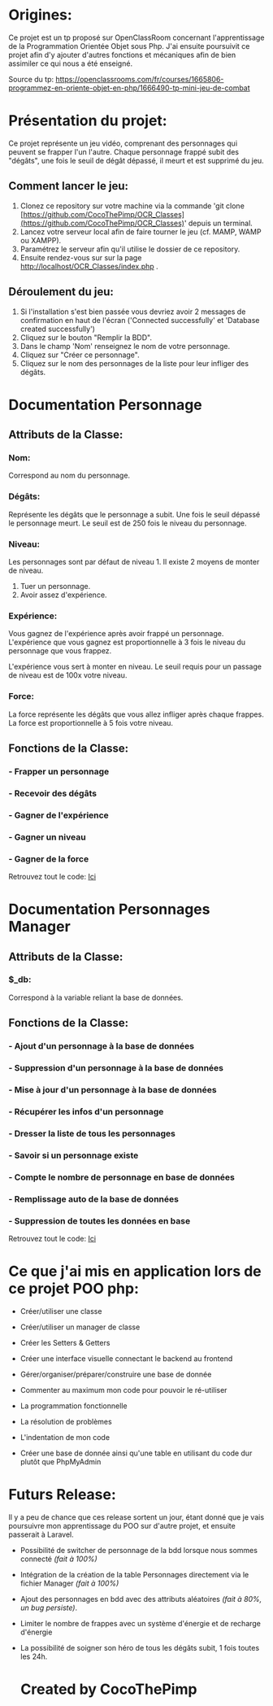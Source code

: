 # Origines:

Ce projet est un tp proposé sur OpenClassRoom concernant l'apprentissage de la Programmation Orientée Objet sous Php.
J'ai ensuite poursuivit ce projet afin d'y ajouter d'autres fonctions et mécaniques afin de bien assimiler ce qui nous a été enseigné.

Source du tp: https://openclassrooms.com/fr/courses/1665806-programmez-en-oriente-objet-en-php/1666490-tp-mini-jeu-de-combat

# Présentation du projet:
Ce projet représente un jeu vidéo, comprenant des personnages qui peuvent se frapper l'un l'autre.
Chaque personnage frappé subit des "dégâts", une fois le seuil de dégât dépassé, il meurt et est supprimé du jeu.

## Comment lancer le jeu: 
1) Clonez ce repository sur votre machine via la commande 'git clone [https://github.com/CocoThePimp/OCR_Classes](https://github.com/CocoThePimp/OCR_Classes)' depuis un terminal.
2) Lancez votre serveur local afin de faire tourner le jeu (cf. MAMP, WAMP ou XAMPP). 
3) Paramétrez le serveur afin qu'il utilise le dossier de ce repository.
4) Ensuite rendez-vous sur sur la page [http://localhost/OCR_Classes/index.php](http://localhost/OCR_Classes/index.php) .

## Déroulement du jeu:
1) Si l'installation s'est bien passée vous devriez avoir 2 messages de confirmation en haut de l'écran ('Connected successfully' et 'Database created successfully')
2) Cliquez sur le bouton "Remplir la BDD".
3) Dans le champ 'Nom' renseignez le nom de votre personnage.
4) Cliquez sur "Créer ce personnage".
5) Cliquez sur le nom des personnages de la liste pour leur infliger des dégâts.

# Documentation Personnage
## Attributs de la Classe:
### Nom:
Correspond au nom du personnage.

### Dégâts: 
Représente les dégâts que le personnage a subit.
Une fois le seuil dépassé le personnage meurt.
Le seuil est de 250 fois le niveau du personnage.

### Niveau:
Les personnages sont par défaut de niveau 1. 
Il existe 2 moyens de monter de niveau.
1) Tuer un personnage.
2) Avoir assez d'expérience.

### Expérience:
Vous gagnez de l'expérience après avoir frappé un personnage.
L'expérience que vous gagnez est proportionnelle à 3 fois le niveau du personnage que vous frappez.

L'expérience vous sert à monter en niveau. Le seuil requis pour un passage de niveau est de 100x votre niveau.

### Force:
La force représente les dégâts que vous allez infliger après chaque frappes.
La force est proportionnelle à 5 fois votre niveau.

## Fonctions de la Classe:
### - Frapper un personnage
### - Recevoir des dégâts
### - Gagner de l'expérience
### - Gagner un niveau
### - Gagner de la force
Retrouvez tout le code: [Ici](https://github.com/CocoThePimp/OCR_Classes/blob/master/Personnage.php)

# Documentation Personnages Manager
## Attributs de la Classe:
### $_db:
Correspond à la variable reliant la base de données.


## Fonctions de la Classe:
### - Ajout d'un personnage à la base de données
### - Suppression d'un personnage à la base de données
### - Mise à jour d'un personnage à la base de données
### - Récupérer les infos d'un personnage
### - Dresser la liste de tous les personnages
### - Savoir si un personnage existe
### - Compte le nombre de personnage en base de données
### - Remplissage auto de la base de données
### - Suppression de toutes les données en base

Retrouvez tout le code: [Ici](https://github.com/CocoThePimp/OCR_Classes/blob/master/PersonnagesManager.php)


# Ce que j'ai mis en application lors de ce projet POO php:

- Créer/utiliser une classe

- Créer/utiliser un manager de classe

- Créer les Setters & Getters

- Créer une interface visuelle connectant le backend au frontend

- Gérer/organiser/préparer/construire une base de donnée

- Commenter au maximum mon code pour pouvoir le ré-utiliser

- La programmation fonctionnelle

- La résolution de problèmes

- L'indentation de mon code

- Créer une base de donnée ainsi qu'une table en utilisant du code dur plutôt que PhpMyAdmin


# Futurs Release:

Il y a peu de chance que ces release sortent un jour, étant donné que je vais poursuivre mon apprentissage du POO sur d'autre projet, et ensuite passerait à Laravel.
- Possibilité de switcher de personnage de la bdd lorsque nous sommes connecté _(fait à 100%)_

- Intégration de la création de la table Personnages directement via le fichier Manager _(fait à 100%)_

- Ajout des personnages en bdd avec des attributs aléatoires _(fait à 80%, un bug persiste)_.

- Limiter le nombre de frappes avec un système d'énergie et de recharge d'énergie

- La possibilité de soigner son héro de tous les dégâts subit, 1 fois toutes les 24h.

  # Created by CocoThePimp